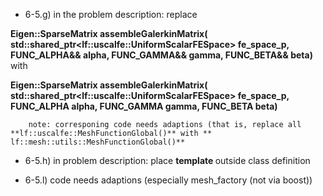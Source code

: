 - 6-5.g) in the problem description: replace 

**Eigen::SparseMatrix<double> assembleGalerkinMatrix(
	std::shared_ptr<lf::uscalfe::UniformScalarFESpace<double>> fe_space_p, 
	FUNC_ALPHA&& alpha, FUNC_GAMMA&& gamma, FUNC_BETA&& beta)** with 

**Eigen::SparseMatrix<double> assembleGalerkinMatrix(
    std::shared_ptr<lf::uscalfe::UniformScalarFESpace<double>> fe_space_p,
    FUNC_ALPHA alpha, FUNC_GAMMA gamma, FUNC_BETA beta)**

		note: corresponing code needs adaptions (that is, replace all **lf::uscalfe::MeshFunctionGlobal()** with ** lf::mesh::utils::MeshFunctionGlobal()**

- 6-5.h) in problem description: place **template <typename FUNCTION>** outside class definition

- 6-5.l) code needs adaptions (especially mesh_factory (not via boost))

